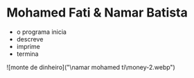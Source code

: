 # Mohamed Fati & Namar Batista

* o programa inicia
* descreve 
* imprime
* termina

![monte de dinheiro]("\namar mohamed ti\money-2.webp")






